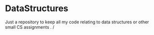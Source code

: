 # DataStructures
Just a repository to keep all my code relating to data structures or other small CS assignments
.
/
